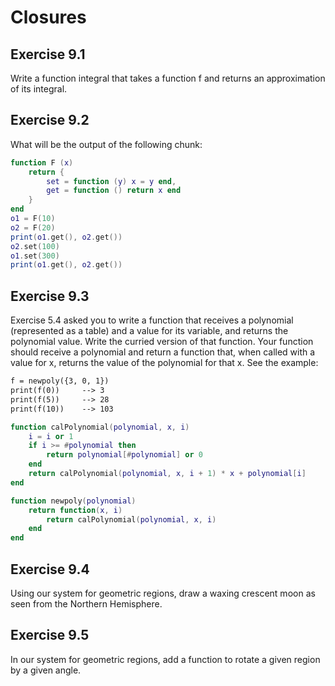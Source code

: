# Closures #

## Exercise 9.1 ##

Write a function integral that takes a function f and returns an approximation of its integral.

## Exercise 9.2 ##

What will be the output of the following chunk:

```lua
function F (x)
	return {
		set = function (y) x = y end,
		get = function () return x end
	}
end
o1 = F(10)
o2 = F(20)
print(o1.get(), o2.get())
o2.set(100)
o1.set(300)
print(o1.get(), o2.get())
```

## Exercise 9.3 ##

Exercise 5.4 asked you to write a function that receives a polynomial (represented as a table) and a value for its variable, and returns the polynomial value. Write the curried version of that function. Your function should receive a polynomial and return a function that, when called with a value for x, returns the value of the polynomial for that x. See the example:

```markdown
f = newpoly({3, 0, 1})
print(f(0))     --> 3
print(f(5))     --> 28
print(f(10))    --> 103
```

```lua
function calPolynomial(polynomial, x, i)
    i = i or 1
    if i >= #polynomial then
        return polynomial[#polynomial] or 0
    end
    return calPolynomial(polynomial, x, i + 1) * x + polynomial[i]
end

function newpoly(polynomial)
    return function(x, i)
        return calPolynomial(polynomial, x, i)
    end
end
```

## Exercise 9.4 ##

Using our system for geometric regions, draw a waxing crescent moon as seen from the Northern Hemisphere.

## Exercise 9.5 ##

In our system for geometric regions, add a function to rotate a given region by a given angle.
